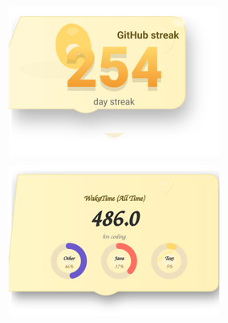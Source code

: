 <p align="center">
  <a href="https://github.com/Someshdiwan/Someshdiwan" rel="noopener">
    <img src="./streak.svg" alt="GitHub streak" width="420"/>
  </a>
</p>

<p align="center">
  <a href="https://wakatime.com/@SomeshDiwan" target="_blank" rel="noopener">
    <img src="./wakatime.svg" alt="WakaTime (all time)" width="420"/>
  </a>
</p>
